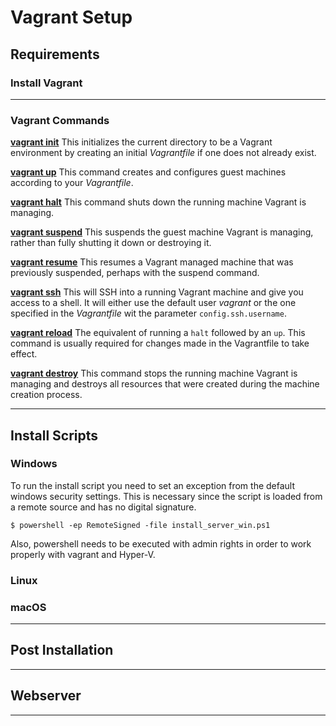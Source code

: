 # Vagrant Setup

## Requirements
### Install Vagrant


---

### Vagrant Commands
[**vagrant init**](https://www.vagrantup.com/docs/cli/init.html) This initializes the current directory to be a Vagrant environment by creating an initial *Vagrantfile* if one does not already exist.

[**vagrant up**](https://www.vagrantup.com/docs/cli/up.html) This command creates and configures guest machines according to your *Vagrantfile*.

[**vagrant halt**](https://www.vagrantup.com/docs/cli/halt.html) This command shuts down the running machine Vagrant is managing.

[**vagrant suspend**](https://www.vagrantup.com/docs/cli/suspend.html) This suspends the guest machine Vagrant is managing, rather than fully shutting it down or destroying it.

[**vagrant resume**](https://www.vagrantup.com/docs/cli/resume.html) 
This resumes a Vagrant managed machine that was previously suspended, perhaps with the suspend command.

[**vagrant ssh**](https://www.vagrantup.com/docs/cli/ssh.html) 
This will SSH into a running Vagrant machine and give you access to a shell. It will either use the default user *vagrant* or the one specified in the *Vagrantfile* wit the parameter `config.ssh.username`. 

[**vagrant reload**](https://www.vagrantup.com/docs/cli/reload.html) 
The equivalent of running a `halt` followed by an `up`. This command is usually required for changes made in the Vagrantfile to take effect.

[**vagrant destroy**](https://www.vagrantup.com/docs/cli/destroy.html) 
This command stops the running machine Vagrant is managing and destroys all resources that were created during the machine creation process. 



---
## Install Scripts
### Windows

To run the install script you need to set an exception from the default windows security settings. This is necessary since the script is loaded from a remote source and has no digital signature.
```
$ powershell -ep RemoteSigned -file install_server_win.ps1
```
Also, powershell needs to be executed with admin rights in order to work properly with vagrant and Hyper-V.

### Linux
### macOS 
---
## Post Installation  
---
## Webserver

---